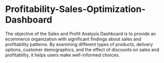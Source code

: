 # Profitability-Sales-Optimization-Dashboard
The objective of the Sales and Profit Analysis Dashboard is to provide an ecommerce organization with significant findings about sales and profitability patterns. By examining different types of products, delivery options, customer demographics, and the effect of discounts on sales and profitability, it helps users make well-informed choices.
